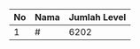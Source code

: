 | No | Nama            | Jumlah Level |
|----|-----------------|--------------|
| 1  | #    |    6202        |
